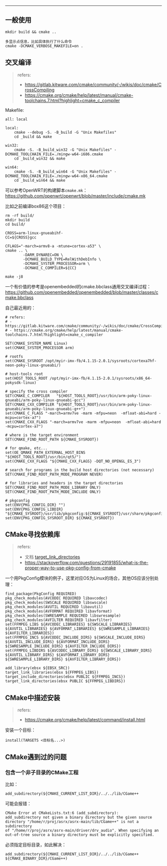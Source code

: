 

---



## 一般使用

```
mkdir build && cmake ..

多显示点信息，比如具体执行了什么命令
cmake -DCMAKE_VERBOSE_MAKEFILE=on .
```



## 交叉编译

> refers: 
>
> - https://gitlab.kitware.com/cmake/community/-/wikis/doc/cmake/CrossCompiling
> - https://cmake.org/cmake/help/latest/manual/cmake-toolchains.7.html?highlight=cmake_c_compiler

Makefile:

```
all: local

local:
	cmake --debug -S. -B_build -G "Unix Makefiles"
	cd _build && make

win32:
	cmake -S. -B_build_win32 -G "Unix Makefiles" -DCMAKE_TOOLCHAIN_FILE=./mingw-w64-i686.cmake
	cd _build_win32 && make

win64:
	cmake -S. -B_build_win64 -G "Unix Makefiles" -DCMAKE_TOOLCHAIN_FILE=./mingw-w64-x86_64.cmake
	cd _build_win64 && make
```



可以参考OpenWRT的构建脚本`cmake.mk`：https://github.com/openwrt/openwrt/blob/master/include/cmake.mk

比如之前编译box86这个项目：

```
rm -rf build/
mkdir build
cd build/

CROSS=arm-linux-gnueabihf-
CC=${CROSS}gcc

CFLAGS="-march=armv8-a -mtune=cortex-a53" \
cmake .. \
        -DARM_DYNAREC=ON \
        -DCMAKE_BUILD_TYPE=RelWithDebInfo \
        -DCMAKE_SYSTEM_PROCESSOR=arm \
        -DCMAKE_C_COMPILER=${CC}

make -j8
```

一个有价值的参考是openembedded的cmake.bbclass通用交叉编译过程：https://github.com/openembedded/openembedded/blob/master/classes/cmake.bbclass



自己最近用的：

```
# refers:
# - https://gitlab.kitware.com/cmake/community/-/wikis/doc/cmake/CrossCompiling
# - https://cmake.org/cmake/help/latest/manual/cmake-toolchains.7.html?highlight=cmake_c_compiler

SET(CMAKE_SYSTEM_NAME Linux)
set(CMAKE_SYSTEM_PROCESSOR arm)

# rootfs
set(CMAKE_SYSROOT /opt/myir-imx-fb/4.1.15-2.0.1/sysroots/cortexa7hf-neon-poky-linux-gnueabi/)

# host-tools root
set(HOST_TOOLS_ROOT /opt/myir-imx-fb/4.1.15-2.0.1/sysroots/x86_64-pokysdk-linux)

# specify the cross compiler
SET(CMAKE_C_COMPILER   "${HOST_TOOLS_ROOT}/usr/bin/arm-poky-linux-gnueabi/arm-poky-linux-gnueabi-gcc")
SET(CMAKE_CXX_COMPILER "${HOST_TOOLS_ROOT}/usr/bin/arm-poky-linux-gnueabi/arm-poky-linux-gnueabi-g++")
set(CMAKE_C_FLAGS "-march=armv7ve -marm -mfpu=neon  -mfloat-abi=hard -mcpu=cortex-a7")
set(CMAKE_CXX_FLAGS "-march=armv7ve -marm -mfpu=neon  -mfloat-abi=hard -mcpu=cortex-a7")

# where is the target environment
SET(CMAKE_FIND_ROOT_PATH ${CMAKE_SYSROOT})

# for qmake, etc...
set(OE_QMAKE_PATH_EXTERNAL_HOST_BINS "${HOST_TOOLS_ROOT}/usr/bin/qt5/")
set(CMAKE_CXX_FLAGS "${CMAKE_CXX_FLAGS} -DQT_NO_OPENGL_ES_3")

# search for programs in the build host directories (not necessary)
SET(CMAKE_FIND_ROOT_PATH_MODE_PROGRAM NEVER)

# for libraries and headers in the target directories
SET(CMAKE_FIND_ROOT_PATH_MODE_LIBRARY ONLY)
SET(CMAKE_FIND_ROOT_PATH_MODE_INCLUDE ONLY)

# pkgconfig
set(ENV{PKG_CONFIG_DIR} "")
set(ENV{PKG_CONFIG_LIBDIR} "${CMAKE_SYSROOT}/usr/lib/pkgconfig:${CMAKE_SYSROOT}/usr/share/pkgconfig")
set(ENV{PKG_CONFIG_SYSROOT_DIR} ${CMAKE_SYSROOT})

```







## CMake寻找依赖库

> refers:
>
> - 文档 [target_link_directories](https://cmake.org/cmake/help/latest/command/target_link_directories.html?highlight=link_directories#command:target_link_directories)
> - https://stackoverflow.com/questions/29191855/what-is-the-proper-way-to-use-pkg-config-from-cmake

一个用PkgConfig模块的例子，这里对应OS为Linux的场合，其他OS应该分别处理：

```
find_package(PkgConfig REQUIRED)
pkg_check_modules(AVCODEC REQUIRED libavcodec)
pkg_check_modules(SWSCALE REQUIRED libswscale)
pkg_check_modules(AVUTIL REQUIRED libavutil)
pkg_check_modules(AVFORMAT REQUIRED libavformat)
pkg_check_modules(SWRESAMPLE REQUIRED libswresample)
pkg_check_modules(AVFILTER REQUIRED libavfilter)
set(FFMPEG_LIBS ${AVCODEC_LIBRARIES} ${SWSCALE_LIBRARIES} ${AVUTIL_LIBRARIES} ${AVFORMAT_LIBRARIES} ${SWRESAMPLE_LIBRARIES} ${AVFILTER_LIBRARIES})
set(FFMPEG_INCS ${AVCODEC_INCLUDE_DIRS} ${SWSCALE_INCLUDE_DIRS} ${AVUTIL_INCLUDE_DIRS} ${AVFORMAT_INCLUDE_DIRS} ${SWRESAMPLE_INCLUDE_DIRS} ${AVFILTER_INCLUDE_DIRS})
set(FFMPEG_LIBDIRS ${AVCODEC_LIBRARY_DIRS} ${SWSCALE_LIBRARY_DIRS} ${AVUTIL_LIBRARY_DIRS} ${AVFORMAT_LIBRARY_DIRS} ${SWRESAMPLE_LIBRARY_DIRS} ${AVFILTER_LIBRARY_DIRS})

add_library(ebsx ${EBSX_SRC})
target_link_libraries(ebsx ${FFMPEG_LIBS})
target_include_directories(ebsx PUBLIC ${FFMPEG_INCS})
target_link_directories(ebsx PUBLIC ${FFMPEG_LIBDIRS})
```



## CMake中描述安装

> refers:
>
> - https://cmake.org/cmake/help/latest/command/install.html

安装一个目标：

```
install(TARGETS <目标名...>)
```



## CMake遇到过的问题



### 包含一个非子目录的CMake工程

比如：

```
add_subdirectory(${CMAKE_CURRENT_LIST_DIR}/../../lib/CGame++
```

可能会报错：

```
CMake Error at CMakeLists.txt:6 (add_subdirectory):
add_subdirectory not given a binary directory but the given source
directory "/home/r/proj/asrx/asrx-main/lib/CGame++" is not a subdirectory
of "/home/r/proj/asrx/asrx-main/driver/drv_audio". When specifying an
out-of-tree source a binary directory must be explicitly specified.
```

必须指定目标目录，如此解决：

```
add_subdirectory(${CMAKE_CURRENT_LIST_DIR}/../../lib/CGame++ ${CMAKE_BINARY_DIR}/CGame++)
```

